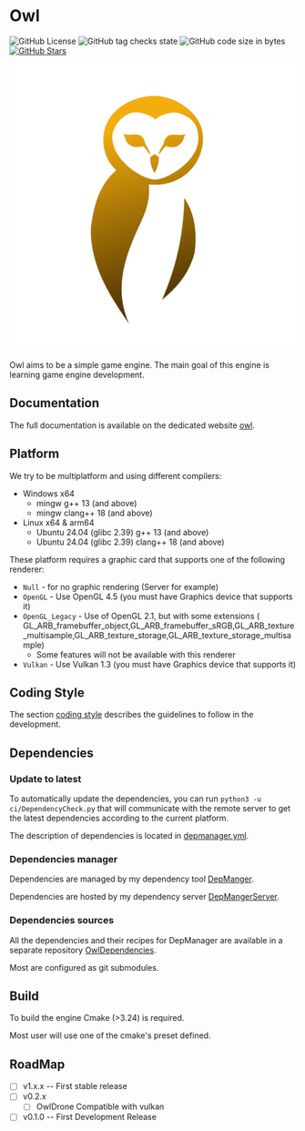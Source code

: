 # Owl

![GitHub License](https://img.shields.io/github/license/Silmaen/Owl)
![GitHub tag checks state](https://img.shields.io/github/checks-status/Silmaen/Owl/main)
![GitHub code size in bytes](https://img.shields.io/github/languages/code-size/Silmaen/Owl)
[![GitHub Stars](https://img.shields.io/github/stars/silmaen/Owl)]()

![](assets/logo/logo_owl.png)

Owl aims to be a simple game engine. The main goal of this engine is learning game engine
development.

## Documentation

The full documentation is available on the dedicated website [owl](https:://owl.argawaen.net).

## Platform

We try to be multiplatform and using different compilers:

* Windows x64
    * mingw g++ 13 (and above)
    * mingw clang++ 18 (and above)
* Linux x64 & arm64
    * Ubuntu 24.04 (glibc 2.39) g++ 13 (and above)
    * Ubuntu 24.04 (glibc 2.39) clang++ 18 (and above)

These platform requires a graphic card that supports one of the following renderer:

* `Null` - for no graphic rendering (Server for example)
* `OpenGL` - Use OpenGL 4.5 (you must have Graphics device that supports it)
* `OpenGL_Legacy` - Use of OpenGL 2.1, but with some extensions (
  GL_ARB_framebuffer_object,GL_ARB_framebuffer_sRGB,GL_ARB_texture_multisample,GL_ARB_texture_storage,GL_ARB_texture_storage_multisample)
    * Some features will not be available with this renderer
* `Vulkan` - Use Vulkan 1.3 (you must have Graphics device that supports it)

## Coding Style

The section [coding style](doc/CodingStyle.md) describes the guidelines to follow in the development.

## Dependencies

### Update to latest

To automatically update the dependencies, you can run `python3 -u ci/DependencyCheck.py` that will communicate with the
remote server to get the latest dependencies according to the current platform.

The description of dependencies is located in [depmanager.yml](depmanager.yml).

### Dependencies manager

Dependencies are managed by my dependency tool [DepManger](https://github.com/Silmaen/DepManager).

Dependencies are hosted by my dependency server [DepMangerServer](https://github.com/Silmaen/DepManagerServer).

### Dependencies sources

All the dependencies and their recipes for DepManager are available in a separate
repository [OwlDependencies](https://github.com/Silmaen/OwlDependencies).

Most are configured as git submodules.

## Build

To build the engine Cmake (>3.24) is required.

Most user will use one of the cmake's preset defined.

## RoadMap

* [ ] v1.x.x -- First stable release
* [ ] v0.2.x
    * [ ] OwlDrone Compatible with vulkan
* [ ] v0.1.0 -- First Development Release
